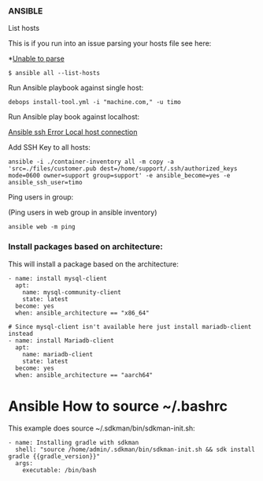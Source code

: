 ### ANSIBLE

List hosts

This is if you run into an issue parsing your hosts file see here:

*[Unable to parse](https://stackoverflow.com/questions/53205687/ansible-unable-to-parse-etc-ansible-hosts-as-an-inventory-source)

```
$ ansible all --list-hosts
```


Run Ansible playbook against single host:

```
debops install-tool.yml -i "machine.com," -u timo

```

Run Ansible play book against localhost:

[Ansible ssh Error Local host connection](https://stackoverflow.com/questions/37184699/ansible-ssh-error-connection-in-localhost)


Add SSH Key to all hosts:

```
ansible -i ./container-inventory all -m copy -a 'src=./files/customer.pub dest=/home/support/.ssh/authorized_keys mode=0600 owner=support group=support' -e ansible_become=yes -e ansible_ssh_user=timo

```

Ping users in group:

(Ping users in web group in ansible inventory)
```
ansible web -m ping

```


### Install packages based on architecture:

This will install a package based on the architecture:

```
- name: install mysql-client
  apt:
    name: mysql-community-client
    state: latest
  become: yes
  when: ansible_architecture == "x86_64"

# Since mysql-client isn't available here just install mariadb-client instead
- name: install Mariadb-client
  apt:
    name: mariadb-client
    state: latest
  become: yes
  when: ansible_architecture == "aarch64"

```


# Ansible How to source ~/.bashrc 

This example does source ~/.sdkman/bin/sdkman-init.sh:

```
- name: Installing gradle with sdkman
  shell: "source /home/admin/.sdkman/bin/sdkman-init.sh && sdk install gradle {{gradle_version}}"
  args:
    executable: /bin/bash

```